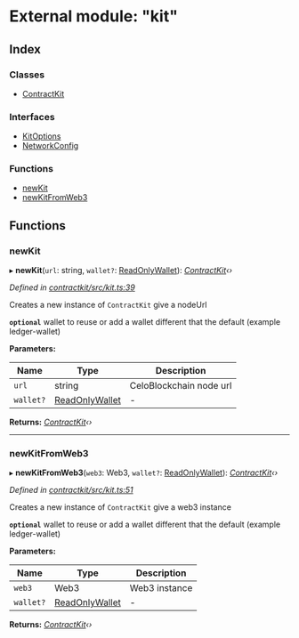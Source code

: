 # External module: "kit"

## Index

### Classes

* [ContractKit](../classes/_kit_.contractkit.md)

### Interfaces

* [KitOptions](../interfaces/_kit_.kitoptions.md)
* [NetworkConfig](../interfaces/_kit_.networkconfig.md)

### Functions

* [newKit](_kit_.md#newkit)
* [newKitFromWeb3](_kit_.md#newkitfromweb3)

## Functions

###  newKit

▸ **newKit**(`url`: string, `wallet?`: [ReadOnlyWallet](../interfaces/_wallets_wallet_.readonlywallet.md)): *[ContractKit](../classes/_kit_.contractkit.md)‹›*

*Defined in [contractkit/src/kit.ts:39](https://github.com/celo-org/celo-monorepo/blob/master/packages/contractkit/src/kit.ts#L39)*

Creates a new instance of `ContractKit` give a nodeUrl

**`optional`** wallet to reuse or add a wallet different that the default (example ledger-wallet)

**Parameters:**

Name | Type | Description |
------ | ------ | ------ |
`url` | string | CeloBlockchain node url |
`wallet?` | [ReadOnlyWallet](../interfaces/_wallets_wallet_.readonlywallet.md) | - |

**Returns:** *[ContractKit](../classes/_kit_.contractkit.md)‹›*

___

###  newKitFromWeb3

▸ **newKitFromWeb3**(`web3`: Web3, `wallet?`: [ReadOnlyWallet](../interfaces/_wallets_wallet_.readonlywallet.md)): *[ContractKit](../classes/_kit_.contractkit.md)‹›*

*Defined in [contractkit/src/kit.ts:51](https://github.com/celo-org/celo-monorepo/blob/master/packages/contractkit/src/kit.ts#L51)*

Creates a new instance of `ContractKit` give a web3 instance

**`optional`** wallet to reuse or add a wallet different that the default (example ledger-wallet)

**Parameters:**

Name | Type | Description |
------ | ------ | ------ |
`web3` | Web3 | Web3 instance |
`wallet?` | [ReadOnlyWallet](../interfaces/_wallets_wallet_.readonlywallet.md) | - |

**Returns:** *[ContractKit](../classes/_kit_.contractkit.md)‹›*
